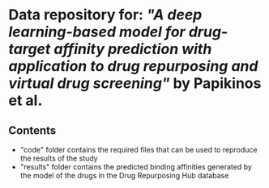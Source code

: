 # Data repository for: *"A deep learning-based model for drug-target affinity prediction with application to drug repurposing and virtual drug screening"* by Papikinos et al.
## Contents
* "code" folder contains the required files that can be used to reproduce the results of the study
* "results" folder contains the predicted binding affinities generated by the model of the drugs in the Drug Repurposing Hub database
